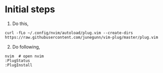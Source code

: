 # Initial steps
1. Do this,
```
curl -fLo ~/.config/nvim/autoload/plug.vim --create-dirs https://raw.githubusercontent.com/junegunn/vim-plug/master/plug.vim
```

2. Do following,
```
nvim  # open nvim
:PlugStatus
:PlugInstall
```
